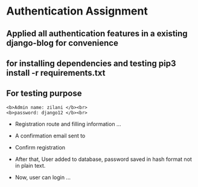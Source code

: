# Authentication Assignment

## Applied all authentication features in a existing django-blog for convenience

## for installing dependencies and testing pip3 install -r requirements.txt

## For testing purpose <br>
    <b>Admin name: zilani </b><br>
    <b>password: django12 </b><br>


* Registration route and filling information ...


* A confirmation email sent to

* Confirm registration

* After that, User added to database, password saved in hash format not in plain text.

* Now, user can login ...
